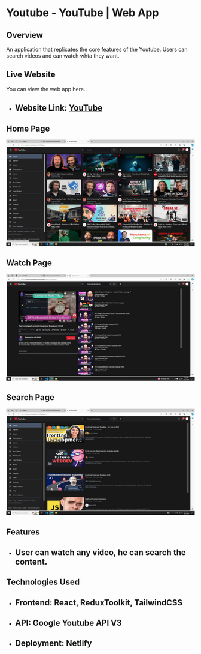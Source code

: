 # Youtube - YouTube | Web App

## Overview

An application that replicates the core features of the Youtube. Users can search videos and can watch whta they want.

## Live Website 

You can view the web app here..

- ## Website Link: [YouTube](https://youtubeclonees.netlify.app)

## Home Page

![image alt](https://github.com/amitku26/amityoutube/blob/c20363096194123441b4f61f4c82346ff0dddaeb/images/Home.png)

## Watch Page
![image alt](https://github.com/amitku26/amityoutube/blob/0a5d8c5893c2244d29095714e5226663c0aea377/images/Watch.png)

## Search Page
![image alt](https://github.com/amitku26/amityoutube/blob/0a5d8c5893c2244d29095714e5226663c0aea377/images/Search.png)

## Features
 - ## User can watch any video, he can search the content.

## Technologies Used
   - ## Frontend: React, ReduxToolkit, TailwindCSS
   - ## API: Google Youtube API V3
   - ## Deployment: Netlify

